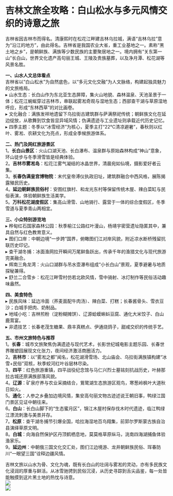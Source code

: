 # 吉林文旅全攻略：白山松水与多元风情交织的诗意之旅  
吉林省因吉林市而得名。清康熙时在松花江畔建吉林乌拉城，满语“吉林乌拉”意为“沿江的地方”，由此得名。吉林省是我国农业大省，重工业基地之一。素称“黑土地之乡”，是朝鲜族、满族等少数民族的主要聚居地之一。境内拥有“关东第一山”长白山，世界文化遗产高句丽王城、王陵及贵族墓葬，以及净月潭、松花湖等风景名胜。  

**一、山水人文总体看点**  
吉林省以“白山松水”为自然底色，以“多元文化交融”为人文脉络，构建起独具魅力的文旅格局。  
▸ 山水生态：长白山作为东北亚生态屏障，集火山地貌、森林温泉、天池圣景于一体；松花江蜿蜒穿过吉林市，串联起雾凇奇观与湿地生态；西部查干湖与草原湿地呼应，形成“东林西草”的对比画卷。  
▸ 文化融合：满族发祥地遗留下乌拉街古建筑群与萨满祭祀传统；朝鲜族文化在延边绽放，从歌舞到饮食皆显异域风情；伪满遗迹与工业遗址则承载近代历史记忆。  
▸ 四季主题：冬季以“冰雪经济”为核心，夏季主打“22℃清凉避暑”，春秋则以红叶、雾凇、农耕文化为亮点，形成全季候旅游体系。  

**二、热门及网红旅游景区**  
1。**长白山景区**：火山口湖天池、长白瀑布、温泉群与原始森林构成“神山”意象，环山徒步与冬季滑雪皆是经典体验。  
2。**吉林市雾凇岛**：松花江雾气凝结的冰晶世界，清晨宛如仙境，摄影爱好者云集。  
3。**长春伪满皇宫博物院**：末代皇帝溥仪执政旧址，建筑群融合中西风格，展陈揭露殖民历史。  
4。**延边朝鲜族民俗村**：安图红旗村、和龙光东村等保留传统木屋、辣白菜缸与民俗表演，体验朝鲜族生活美学。  
5。**万科松花湖度假区**：集高山滑雪、山地骑行、露营于一体的综合度假区，冬季雪道与夏季青山两相宜。  

**三、小众特别游览地**  
▸ 桦甸红石国家森林公园：秋季榆江公路红叶漫山，杨靖宇密营遗址隐匿其中，兼具自然与红色教育意义。  
▸ 图们口岸：中朝边境“一步跨”国界，俯瞰图们江对岸风貌，附近凉水断桥残留抗联历史印记。  
▸ 查干湖冬捕：冰面渔网拉开瞬间万尾鲜鱼跃出，传承千年的渔猎文化与现代旅游完美融合。  
▸ 辉南三角龙湾：火山口湖群与吊水壶瀑布组成“小长白山”景观，夏季避暑与地质探秘兼得。  
▸ 舒兰二合雪乡：松花江畔雪村仿若北欧风情，雪中骑射、冰灯制作等民俗活动趣味盎然。  

**四、美食特色**  
▸ 民族风味：延边冷面（荞麦面配牛肉汤）、辣白菜、打糕；长春酱骨头、雪衣豆沙；白城手把肉、奶制品。  
▸ 地域小吃：吉林煎粉（淀粉糊摊饼）、辽源蛤蟆蝌蚪豆腐、通化大米饺子、白山鹿茸宴。  
▸ 非遗技艺：长春老茂生糖果、鼎丰真糕点、伊通烧鸽子，甜咸交织的传统手艺。  

**五、市州文旅特色与推荐**  
1。**长春**：城市文旅聚焦伪满遗迹与现代艺术，长影世纪城电影主题乐园、长春世界雕塑园展现文化张力，夜间经济激活商圈活力。  
2。**吉林市**：以“雾凇之都”闻名，松花湖滑雪场、北山庙会、乌拉街满族镇构建“冰雪+民俗”双核，秋季蛟河红叶谷层林尽染。  
3。**四平**：红色旅游重镇，四平战役纪念馆与马仁兴烈士墓铭刻抗战历史，叶赫那拉古城还原满族部落风貌。  
4。**辽源**：矿泉疗养与农业采摘结合，鴜鹭湖生态旅游区观鸟，寒葱岭枫叶大道秋日如火。  
5。**通化**：人参之乡叠加边境风情，集安高句丽文物古迹述说王朝旧事，鸭绿江国门景区见证中朝往来。  
6。**白山**：长白山脚下的“生态蜜月区”，锦江木屋村保存伐木时代遗迹，临江鸭绿江漂流刺激与美景并存。  
7。**松原**：查干湖冬捕节引爆全国，哈拉海湿地百鸟翔集，前郭尔罗斯蒙古族自治县演绎草原文明。  
8。**白城**：向海自然保护区丹顶鹤栖息地，莫莫格草原纵马，洮南四海湖捕鱼体验渔家乐。  
9。**延边州**：中朝俄三国文化交汇处，图们江边境游、龙井朝鲜族民俗、珲春防川“一眼望三国”诠释边疆风情。  

吉林文旅以山水为骨、文化为魂，既有长白山的壮阔与雾凇的灵动，亦有多民族文化浸润的厚重与鲜活。从冰雪驰骋到民俗沉浸，从历史寻踪到舌尖品鉴，每一处皆能触摸到这片黑土地的热忱与诗意。  
![](https://boot-img.xuexi.cn/image/1005/process/ebf518c7fc994b81af73fa23bb3d7f25.jpg)  
![](https://s1.imagehub.cc/images/2025/06/25/2855fb13e53c76da9f1892d8cae513cf.jpg)  
